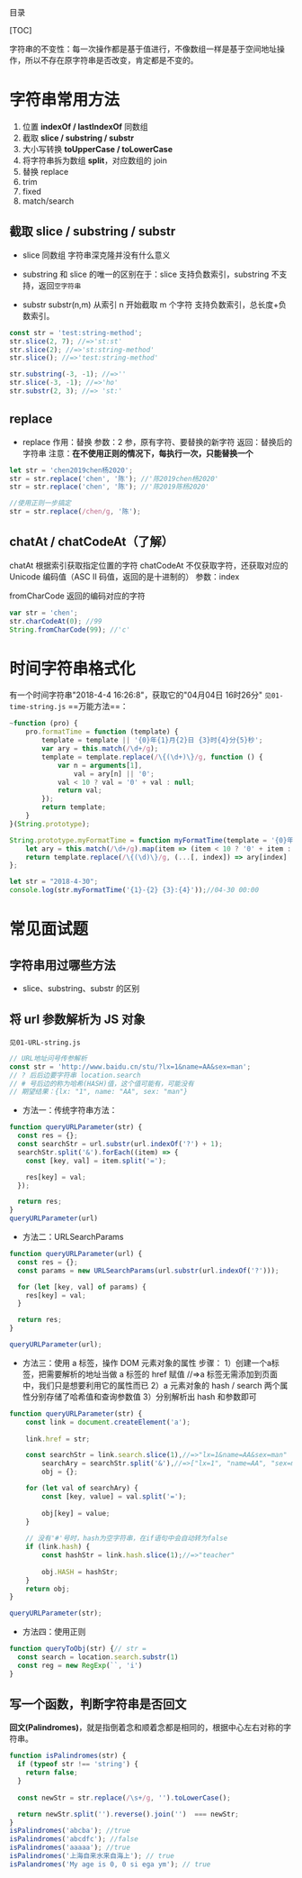 目录

[TOC]

字符串的不变性：每一次操作都是基于值进行，不像数组一样是基于空间地址操作，所以不存在原字符串是否改变，肯定都是不变的。

# 字符串常用方法
1. 位置 **indexOf / lastIndexOf** 同数组
2. 截取 **slice / substring / substr**
3. 大小写转换 **toUpperCase / toLowerCase**
4. 将字符串拆为数组 **split**，对应数组的 join
5. 替换 replace
6. trim
7. fixed
8. match/search

## 截取 slice / substring / substr

- slice 同数组
  字符串深克隆并没有什么意义

- substring
  和 slice 的唯一的区别在于：slice 支持负数索引，substring 不支持，返回`空字符串`

- substr
  substr(n,m) 从索引 n 开始截取 m 个字符
  支持负数索引，总长度+负数索引。

```js
const str = 'test:string-method';
str.slice(2, 7); //=>'st:st'
str.slice(2); //=>'st:string-method'
str.slice(); //=>'test:string-method'

str.substring(-3, -1); //=>''
str.slice(-3, -1); //=>'ho'
str.substr(2, 3); //=> 'st:'
```

## replace

- replace
  作用：替换
  参数：2 参，原有字符、要替换的新字符
  返回：替换后的字符串
  注意：**在不使用正则的情况下，每执行一次，只能替换一个**

```js
let str = 'chen2019chen杨2020';
str = str.replace('chen', '陈'); //'陈2019chen杨2020'
str = str.replace('chen', '陈'); //'陈2019陈杨2020'

//使用正则一步搞定
str = str.replace(/chen/g, '陈');
```

## chatAt / chatCodeAt（了解）

chatAt 根据索引获取指定位置的字符
chatCodeAt 不仅获取字符，还获取对应的 Unicode 编码值（ASC II 码值，返回的是十进制的）
参数：index

fromCharCode 返回的编码对应的字符

```js
var str = 'chen';
str.charCodeAt(0); //99
String.fromCharCode(99); //'c'
```

# 时间字符串格式化
有一个时间字符串"2018-4-4 16:26:8"，获取它的"04月04日 16时26分"
`见01-time-string.js`
==万能方法==：
```js
~function (pro) {
    pro.formatTime = function (template) {
        template = template || '{0}年{1}月{2}日 {3}时{4}分{5}秒';
        var ary = this.match(/\d+/g);
        template = template.replace(/\{(\d+)\}/g, function () {
            var n = arguments[1],
                val = ary[n] || '0';
            val < 10 ? val = '0' + val : null;
            return val;
        });
        return template;
    }
}(String.prototype);
```
```js
String.prototype.myFormatTime = function myFormatTime(template = '{0}年{1}月{2}日 {3}时{4}分{5}秒') {
	let ary = this.match(/\d+/g).map(item => (item < 10 ? '0' + item : item));
	return template.replace(/\{(\d)\}/g, (...[, index]) => ary[index] || '00');
};

let str = "2018-4-30";
console.log(str.myFormatTime('{1}-{2} {3}:{4}'));//04-30 00:00
```

# 常见面试题

## 字符串用过哪些方法

- slice、substring、substr 的区别

## 将 url 参数解析为 JS 对象
`见01-URL-string.js`

```js
// URL地址问号传参解析
const str = 'http://www.baidu.cn/stu/?lx=1&name=AA&sex=man';
// ? 后后边要字符串 location.search
// # 号后边的称为哈希(HASH)值，这个值可能有，可能没有
// 期望结果：{lx: "1", name: "AA", sex: "man"}
```

- 方法一：传统字符串方法：

```js
function queryURLParameter(str) {
  const res = {};
  const searchStr = url.substr(url.indexOf('?') + 1);
  searchStr.split('&').forEach((item) => {
    const [key, val] = item.split('=');

    res[key] = val;
  });

  return res;
}
queryURLParameter(url)
```

- 方法二：URLSearchParams

```js
function queryURLParameter(url) {
  const res = {};
  const params = new URLSearchParams(url.substr(url.indexOf('?')));

  for (let [key, val] of params) {
    res[key] = val;
  }

  return res;
}

queryURLParameter(url);
```
- 方法三：使用 a 标签，操作 DOM 元素对象的属性
步骤：
1）创建一个a标签，把需要解析的地址当做 a 标签的 href 赋值
//=>a 标签无需添加到页面中，我们只是想要利用它的属性而已
2）a 元素对象的 hash / search 两个属性分别存储了哈希值和查询参数值
3）分别解析出 hash 和参数即可
```js
function queryURLParameter(str) {
    const link = document.createElement('a');
    
    link.href = str;

    const searchStr = link.search.slice(1),//=>"lx=1&name=AA&sex=man"
        searchAry = searchStr.split('&'),//=>["lx=1", "name=AA", "sex=man"]
        obj = {};

    for (let val of searchAry) {
        const [key, value] = val.split('=');
        
        obj[key] = value;
    }
    
    // 没有'#'号时，hash为空字符串，在if语句中会自动转为false
    if (link.hash) {
        const hashStr = link.hash.slice(1);//=>"teacher"
        
        obj.HASH = hashStr;
    }
    return obj;
}

queryURLParameter(str);
```

- 方法四：使用正则
```js
function queryToObj(str) {// str = 
  const search = location.search.substr(1)
  const reg = new RegExp(``, 'i')
}
```

## 写一个函数，判断字符串是否回文
**回文(Palindromes)**，就是指倒着念和顺着念都是相同的，根据中心左右对称的字符串。

```js
function isPalindromes(str) {
  if (typeof str !== 'string') {
    return false;
  }
  
  const newStr = str.replace(/\s+/g, '').toLowerCase();

  return newStr.split('').reverse().join('')  === newStr;
}
isPalindromes('abcba'); //true
isPalindromes('abcdfc'); //false
isPalindromes('aaaaa'); //true
isPalindromes('上海自来水来自海上'); // true
isPalandromes('My age is 0, 0 si ega ym'); // true
```
